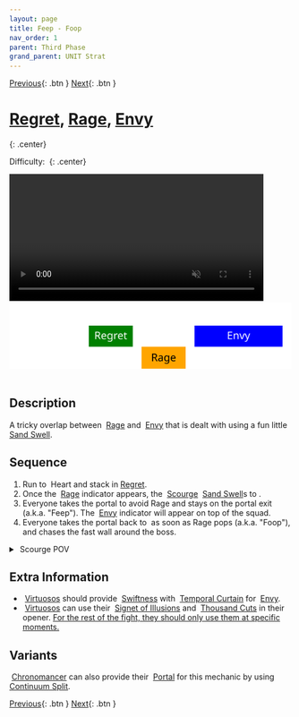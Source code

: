 ```yaml
---
layout: page
title: Feep - Foop
nav_order: 1
parent: Third Phase
grand_parent: UNIT Strat
---
```


[Previous](../phase2.html){: .btn } [Next](seq2.html){: .btn }

# [Regret], [Rage], [Envy]
{: .center}

Difficulty: <img class="inline star_full"><img class="inline star_full"><img class="inline star_empty"><img class="inline star_empty"><img class="inline star_empty">
{: .center}

<video class="center" width="90%" controls muted>
  <source src="../../videos/phase3/seq1.mp4" type="video/mp4">
</video>

<img class="divider">

<img class="seq-img" src="../../timelines/images/phase3/seq1.svg">

<img class="divider">

## Description
A tricky overlap between <img class="inline empowered_add"> [Rage] and <img class="inline empowered_add"> [Envy] that is dealt with using a fun little <img class="inline sand-swell"> [Sand Swell].

## Sequence
1. Run to <img class="inline heart"> Heart and stack in [Regret].
2. Once the <img class="inline empowered_add"> [Rage] indicator appears, the <img class="inline scourge"> [Scourge] <img class="inline sand-swell"> [Sand Swell]s to <img class="inline swirl">.
3. Everyone takes the portal to avoid Rage and stays on the portal exit (a.k.a. "Feep"). The <img class="inline empowered_add"> [Envy] indicator will appear on top of the squad.
4. Everyone takes the portal back to <img class="inline heart"> as soon as Rage pops (a.k.a. "Foop"), and chases the fast wall around the boss.

<details>
  <summary><img class="inline scourge"> Scourge POV</summary>
  <iframe class="youtube-video" src="https://www.youtube.com/embed/PxAi-bWHTsg?si=96CSuM_yvkiQjOEv&start=308&end=325&mute=1 " frameborder="0" allow="accelerometer; clipboard-write; encrypted-media; gyroscope; picture-in-picture; web-share" referrerpolicy="strict-origin-when-cross-origin" allowfullscreen></iframe>
</details>

## Extra Information
- <img class="inline virtuoso"> [Virtuosos] should provide <img class="inline swiftness"> [Swiftness] with <img class="inline curtain"> [Temporal Curtain] for <img class="inline empowered_add"> [Envy].
- <img class="inline virtuoso"> [Virtuosos] can use their <img class="inline illusions"> [Signet of Illusions](https://wiki.guildwars2.com/wiki/Signet_of_Illusions) and <img class="inline thousand"> [Thousand Cuts](https://wiki.guildwars2.com/wiki/Thousand_Cuts) in their opener. <u>For the rest of the fight, they should only use them at specific moments.</u>

## Variants
<img class="inline chrono"> [Chronomancer] can also provide their <img class="inline portal"> [Portal] for this mechanic by using <img class="inline cs"> [Continuum Split].

[Previous](../phase2.html){: .btn } [Next](seq2.html){: .btn }

[Regret]: ../../mechanics/aspects/regret.html
[Envy]: ../../mechanics/aspects/envy.html
[Rage]: ../../mechanics/aspects/rage.html
[Scourge]: https://wiki.guildwars2.com/wiki/Scourge
[Sand Swell]: https://wiki.guildwars2.com/wiki/Sand_Swell
[Distortion]: https://wiki.guildwars2.com/wiki/Distortion
[Infuse Light]: https://wiki.guildwars2.com/wiki/Infuse_Light
[Chronomancer]: https://wiki.guildwars2.com/wiki/Chronomancer
[Portal]: https://wiki.guildwars2.com/wiki/Portal_Entre
[Blink]: https://wiki.guildwars2.com/wiki/Blink
[Continuum Split]: https://wiki.guildwars2.com/wiki/Continuum_Split
[Virtuosos]: https://wiki.guildwars2.com/wiki/Virtuoso
[Temporal Curtain]: https://wiki.guildwars2.com/wiki/Temporal_Curtain
[Swiftness]: https://wiki.guildwars2.com/wiki/Swiftness